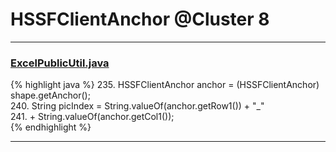 # HSSFClientAnchor @Cluster 8

***

### [ExcelPublicUtil.java](https://searchcode.com/codesearch/view/93182055/)
{% highlight java %}
235. HSSFClientAnchor anchor = (HSSFClientAnchor) shape.getAnchor();  
240.     String picIndex = String.valueOf(anchor.getRow1()) + "_"  
241.             + String.valueOf(anchor.getCol1());  
{% endhighlight %}

***

